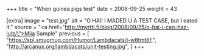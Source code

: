 +++
title = "When guinea pigs test"
date = 2008-09-25
weight = 43

[extra]
image = "test.jpg"
alt = "O HAI! I MADED U A TEST CASE, but I eated it."
source = "<a href=\"http://myrtti.fi/blog/2008/09/25/o-hai-i-can-haz-lulz/\">Miia Sample</a>"
previous = [
  "https://spl.smugmug.com/Humor/Lambdacats/i-w8tmt8F",
  "http://arcanux.org/lambdacats/unit-testing.jpg",
]
+++
